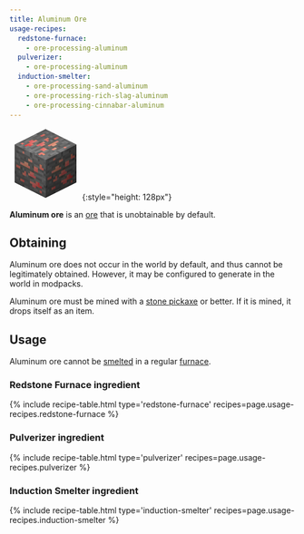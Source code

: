 ```yaml
---
title: Aluminum Ore
usage-recipes:
  redstone-furnace:
    - ore-processing-aluminum
  pulverizer:
    - ore-processing-aluminum
  induction-smelter:
    - ore-processing-sand-aluminum
    - ore-processing-rich-slag-aluminum
    - ore-processing-cinnabar-aluminum
---
```


![Aluminum Ore](/assets/images/thermal-foundation/ore-aluminum.png){:style="height: 128px"}


**Aluminum ore** is an [ore](https://minecraft.gamepedia.com/Ore) that is
unobtainable by default.


Obtaining
---------
Aluminum ore does not occur in the world by default, and thus cannot be
legitimately obtained. However, it may be configured to generate in the world in
modpacks.

Aluminum ore must be mined with a [stone
pickaxe](https://minecraft.gamepedia.com/Pickaxe) or better. If it is mined, it
drops itself as an item.


Usage
-----

Aluminum ore cannot be [smelted](https://minecraft.gamepedia.com/Smelting) in a
regular [furnace](https://minecraft.gamepedia.com/Furnace).

### Redstone Furnace ingredient
{% include recipe-table.html type='redstone-furnace' recipes=page.usage-recipes.redstone-furnace %}

### Pulverizer ingredient
{% include recipe-table.html type='pulverizer' recipes=page.usage-recipes.pulverizer %}

### Induction Smelter ingredient
{% include recipe-table.html type='induction-smelter' recipes=page.usage-recipes.induction-smelter %}
